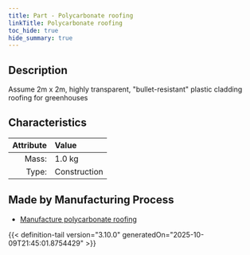 ```yaml
---
title: Part - Polycarbonate roofing
linkTitle: Polycarbonate roofing
toc_hide: true
hide_summary: true
---
```

<!-- This is generated by the MarsSim HelpGenertor, do not edit. -->

## Description
Assume 2m x 2m, highly transparent, &quot;bullet-resistant&quot; plastic cladding&#10;&#9;&#9;&#9;roofing for greenhouses

## Characteristics

| Attribute      | Value |
|--------:|:------|
|Mass:|1.0 kg|
|Type:|Construction|

## Made by Manufacturing Process

- [Manufacture polycarbonate roofing](/docs/definitions/process/manufacture-polycarbonate-roofing)




{{< definition-tail version="3.10.0" generatedOn="2025-10-09T21:45:01.8754429" >}}



